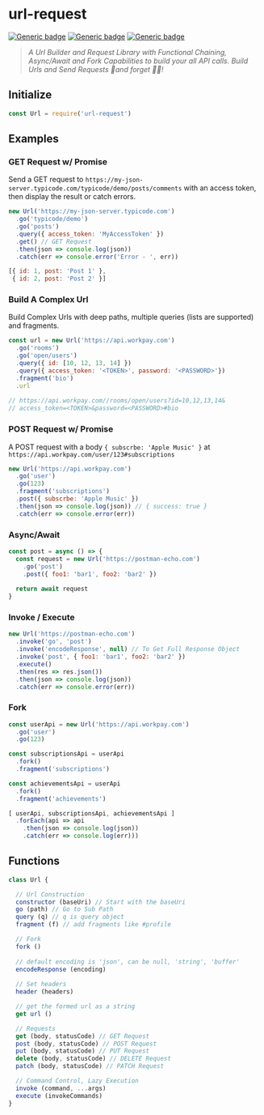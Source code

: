 # url-request

[![Generic badge](https://img.shields.io/badge/build-passing-color.svg)](https://shields.io/) [![Generic badge](https://img.shields.io/badge/async/await-on-blue.svg)](https://shields.io/) [![Generic badge](https://img.shields.io/badge/functional-on-red.svg)](https://shields.io/)

> _A Url Builder and Request Library with Functional Chaining, Async/Await and Fork Capabilities to build your all API calls. Build Urls and Send Requests 🤟and forget 🥱😴!_

## Initialize

```js
const Url = require('url-request')
```

## Examples

### GET Request w/ Promise

Send a GET request to `https://my-json-server.typicode.com/typicode/demo/posts/comments` with an access token, then display the result or catch errors.

```js
new Url('https://my-json-server.typicode.com')
  .go('typicode/demo')
  .go('posts')
  .query({ access_token: 'MyAccessToken' })
  .get() // GET Request
  .then(json => console.log(json)) 
  .catch(err => console.error('Error - ', err))
```
```js
[{ id: 1, post: 'Post 1' },
 { id: 2, post: 'Post 2' }]
```

### Build A Complex Url

Build Complex Urls with deep paths, multiple queries (lists are supported) and fragments.

```js
const url = new Url('https://api.workpay.com')
  .go('rooms')
  .go('open/users')
  .query({ id: [10, 12, 13, 14] })
  .query({ access_token: '<TOKEN>', password: '<PASSWORD>'})
  .fragment('bio')
  .url
  
// https://api.workpay.com//rooms/open/users?id=10,12,13,14&
// access_token=<TOKEN>&password=<PASSWORD>#bio
```

### POST Request w/ Promise

A POST request with a body `{ subscrbe: 'Apple Music' }` at `https://api.workpay.com/user/123#subscriptions`

```js
new Url('https://api.workpay.com')
  .go('user')
  .go(123)
  .fragment('subscriptions')
  .post({ subscrbe: 'Apple Music' })
  .then(json => console.log(json)) // { success: true }
  .catch(err => console.error(err))
```

### Async/Await

```js
const post = async () => {
  const request = new Url('https://postman-echo.com')
    .go('post')
    .post({ foo1: 'bar1', foo2: 'bar2' })
  
  return await request
}
```

### Invoke / Execute

```js
new Url('https://postman-echo.com')
  .invoke('go', 'post')
  .invoke('encodeResponse', null) // To Get Full Response Object
  .invoke('post', { foo1: 'bar1', foo2: 'bar2' })
  .execute()
  .then(res => res.json())
  .then(json => console.log(json))
  .catch(err => console.error(err))
```

### Fork

```js
const userApi = new Url('https://api.workpay.com')
  .go('user')
  .go(123)

const subscriptionsApi = userApi
  .fork()
  .fragment('subscriptions')

const achievementsApi = userApi
  .fork()
  .fragment('achievements')

[ userApi, subscriptionsApi, achievementsApi ]
  .forEach(api => api
    .then(json => console.log(json))
    .catch(err => console.log(err)))
```

## Functions

```js
class Url {

  // Url Construction
  constructor (baseUri) // Start with the baseUri
  go (path) // Go to Sub Path
  query (q) // q is query object
  fragment (f) // add fragments like #profile

  // Fork
  fork ()
  
  // default encoding is 'json', can be null, 'string', 'buffer'
  encodeResponse (encoding) 
  
  // Set headers
  header (headers) 

  // get the formed url as a string
  get url ()

  // Requests
  get (body, statusCode) // GET Request
  post (body, statusCode) // POST Request
  put (body, statusCode) // PUT Request
  delete (body, statusCode) // DELETE Request
  patch (body, statusCode) // PATCH Request

  // Command Control, Lazy Execution
  invoke (command, ...args)
  execute (invokeCommands)
}
```
